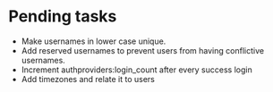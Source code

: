 # Pending tasks

- Make usernames in lower case unique.
- Add reserved usernames to prevent users from having conflictive usernames.
- Increment authproviders:login_count after every success login
- Add timezones and relate it to users

